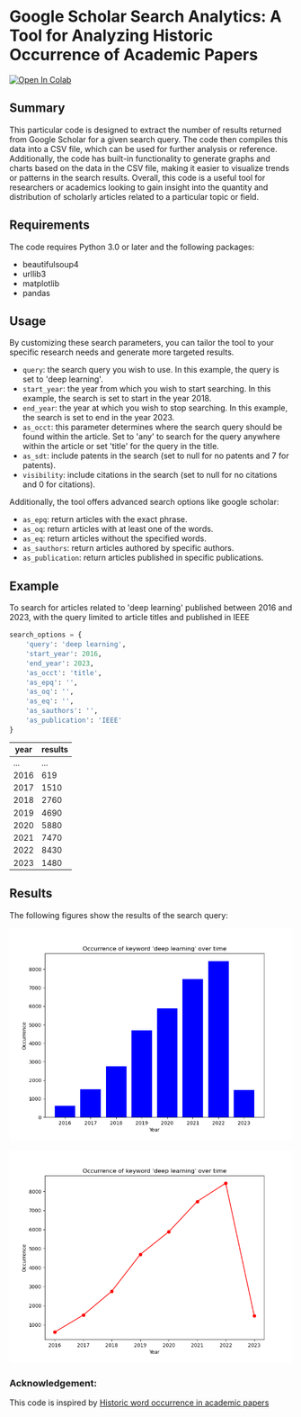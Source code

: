 # Google Scholar Search Analytics: A Tool for Analyzing Historic Occurrence of Academic Papers
[![Open In Colab](https://colab.research.google.com/assets/colab-badge.svg)](https://colab.research.google.com/drive/1hB1Rod0KfG_Ov3lXKdM7HlvJjK8N5ZWF)

## Summary
This particular code is designed to extract the number of results returned from Google Scholar for a given search query. The code then compiles this data into a CSV file, which can be used for further analysis or reference. Additionally, the code has built-in functionality to generate graphs and charts based on the data in the CSV file, making it easier to visualize trends or patterns in the search results. Overall, this code is a useful tool for researchers or academics looking to gain insight into the quantity and distribution of scholarly articles related to a particular topic or field.

## Requirements
The code requires Python 3.0 or later and the following packages:
- beautifulsoup4
- urllib3
- matplotlib
- pandas

## Usage
By customizing these search parameters, you can tailor the tool to your specific research needs and generate more targeted results.
- `query`: the search query you wish to use. In this example, the query is set to 'deep learning'.
- `start_year`: the year from which you wish to start searching. In this example, the search is set to start in the year 2018.
- `end_year`: the year at which you wish to stop searching. In this example, the search is set to end in the year 2023.
- `as_occt`: this parameter determines where the search query should be found within the article. Set to 'any' to search for the query anywhere within the article or set 'title' for the query in the title.
- `as_sdt`: include patents in the search (set to null for no patents and 7 for patents).
- `visibility`: include citations in the search (set to null for no citations and 0 for citations).

Additionally, the tool offers advanced search options like google scholar:
- `as_epq`: return articles with the exact phrase.
- `as_oq`: return articles with at least one of the words.
- `as_eq`: return articles without the specified words.
- `as_sauthors`: return articles authored by specific authors.
- `as_publication`: return articles published in specific publications.


## Example
To search for articles related to 'deep learning' published between 2016 and 2023, with the query limited to article titles and published in IEEE
 
```python
search_options = {
    'query': 'deep learning',
    'start_year': 2016,
    'end_year': 2023,
    'as_occt': 'title',
    'as_epq': '',
    'as_oq': '',
    'as_eq': '',
    'as_sauthors': '',
    'as_publication': 'IEEE'
}
```

| year | results |
|------|---------
| ...  |    ...  |	|
| 2016 |    619  |
| 2017 |    1510  |
| 2018 |    2760  |
| 2019 |    4690 |
| 2020 |    5880 |
| 2021 |    7470 |
| 2022 |    8430 |
| 2023 |    1480 |

## Results

The following figures show the results of the search query:

![Figure 1](/bar_chart.png)

![Figure 2](/line_chart.png)


### Acknowledgement:
This code is inspired by [Historic word occurrence in academic papers
](https://github.com/Pold87/academic-keyword-occurrence)
